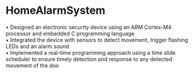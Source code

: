 # HomeAlarmSystem
• Designed an electronic security device using an ARM Cortex-M4 processor and embedded C programming language \
• Integrated the device with sensors to detect movement, trigger flashing LEDs and an alarm sound \
• Implemented a real-time programming approach using a time slide scheduler to ensure timely detection and response to any 
detected movement of the doo
